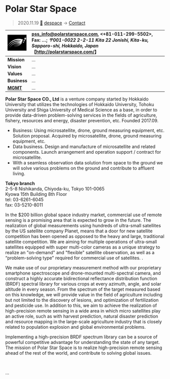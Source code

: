 # Polar Star Space
> 2020.11.19 [🚀](../../index/index.md) [despace](../index.md) → [Contact](../contact.md)

|[![](../f/con/p/polar_star_space_logo1_thumb.png)](../f/con/p/polar_star_space_logo1.jpg)|<pss_info@polarstarspace.com>, <+81-011-299-5502>, Fax: …; *〒001-0022 2-2-11 Kita 22 Jonishi, Kita-ku, Sapporo-shi, Hokkaido, Japan*<br> 【<http://polarstarspace.com/>】|
|:--|:--|
|**Mission**|…|
|**Vision**|…|
|**Values**|…|
|**Business**|…|
|**[MGMT](../mgmt.md)**|…|

**Polar Star Space CO., Ltd** is a venture company started by Hokkaido University that utilizes the technologies of Hokkaido University, Tohoku University and Shiga University of Medical Science as a base, in order to provide data-driven problem-solving services in the fields of agriculture, fishery, resources and energy, disaster prevention, etc. Founded 2017.09.

   - Business: Using microsatellite, drone, ground measuring equipment, etc. Solution proposal. Acquired by microsatellite, drone, ground measuring equipment, etc.
   - Data business. Design and manufacture of microsatellite and related components. Launch arrangement and operation support / contract for microsatellite.
   - With a seamless observation data solution from space to the ground we will solve various problems on the ground and contribute to affluent living.

**Tokyo branch**  
2-5-8 Nishikanda, Chiyoda-ku, Tokyo 101-0065  
Kyowa 15th Building 8th Floor  
tel: 03-6261-6045  
fax: 03-5210-8011

In the $200 billion global space industry market, commercial use of remote sensing is a promising area that is expected to grow in the future. The realization of global measurements using hundreds of ultra-small satellites by the US satellite company Planet, means that a door for new satellite competition has been opened as opposed to the heavy and large, traditional satellite competition. We are aiming for multiple operations of ultra-small satellites equipped with super multi-color cameras as a unique strategy to realize an "on-demand" and "flexible" satellite observation, as well as a “problem-solving type" required for commercial use of satellites. .

We make use of our proprietary measurement method with our proprietary smartphone spectroscope and drone-mounted multi-spectral camera, and construct a highly accurate bidirectional reflectance distribution function
(BRDF) spectral library for various crops at every azimuth, angle, and solar altitude in every season. From the spectrum of the target measured based on this knowledge, we will provide value in the field of agriculture including but not limited to the discovery of lesions, and optimization of fertilization and pesticide use. In addition to this, we aim to achieve the realization of high-precision remote sensing in a wide area in which micro satellites play an active role, such as with harvest prediction, natural disaster prediction and resource mapping in the large-scale agriculture industry that is closely related to population explosion and global environmental problems.

Implementing a high-precision BRDF spectrum library can be a source of powerful competitive advantage for understanding the state of any target.
The mission of Polar Star Space is to realize high-precision remote sensing ahead of the rest of the world, and contribute to solving global issues.

<p style="page-break-after:always"> </p>

…
